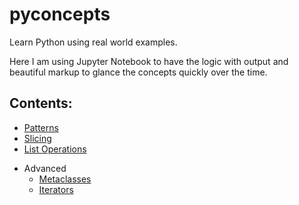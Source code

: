 # pyconcepts
Learn Python using real world examples.

Here I am using Jupyter Notebook to have the logic with output and beautiful markup to glance the concepts quickly over the time.

## Contents:
- [Patterns](./markdowns/pattern.md)
- [Slicing](./markdowns/slicing.md)
- [List Operations](./markdowns/list_operations.md)

* Advanced
    - [Metaclasses](./markdowns/metaclasses.md)
    - [Iterators](./markdowns/pyiterators.md)